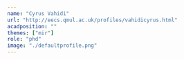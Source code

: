 ```yaml
---
name: "Cyrus Vahidi"
url: "http://eecs.qmul.ac.uk/profiles/vahidicyrus.html"
acadposition: ""
themes: ["mir"]
role: "phd"
image: "./defaultprofile.png"
---
```

